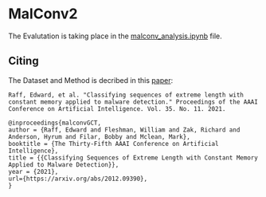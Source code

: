# MalConv2
The Evalutation is taking place in the [malconv_analysis.ipynb](https://github.com/XSnelliusX/BA-Ransomware-Detection-Code/blob/main/MalConv2/malconv_analysis.ipynb) file.

## Citing

The Dataset and Method is decribed in this [paper](https://ojs.aaai.org/index.php/AAAI/article/view/17131):

```
Raff, Edward, et al. "Classifying sequences of extreme length with constant memory applied to malware detection." Proceedings of the AAAI Conference on Artificial Intelligence. Vol. 35. No. 11. 2021.

@inproceedings{malconvGCT,
author = {Raff, Edward and Fleshman, William and Zak, Richard and Anderson, Hyrum and Filar, Bobby and Mclean, Mark},
booktitle = {The Thirty-Fifth AAAI Conference on Artificial Intelligence},
title = {{Classifying Sequences of Extreme Length with Constant Memory Applied to Malware Detection}},
year = {2021},
url={https://arxiv.org/abs/2012.09390},
}
```
